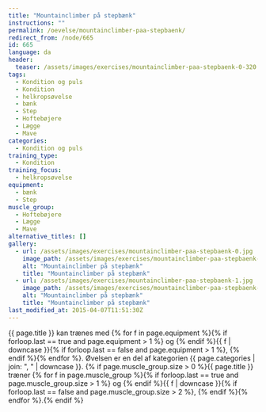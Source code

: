 ```yaml
---
title: "Mountainclimber på stepbænk"
instructions: ""
permalink: /oevelse/mountainclimber-paa-stepbaenk/
redirect_from: /node/665
id: 665
language: da
header:
  teaser: /assets/images/exercises/mountainclimber-paa-stepbaenk-0-320.jpg
tags:
  - Kondition og puls
  - Kondition
  - helkropsøvelse
  - bænk
  - Step
  - Hoftebøjere
  - Lægge
  - Mave
categories:
  - Kondition og puls
training_type:
  - Kondition
training_focus:
  - helkropsøvelse
equipment:
  - bænk
  - Step
muscle_group:
  - Hoftebøjere
  - Lægge
  - Mave
alternative_titles: []
gallery:
  - url: /assets/images/exercises/mountainclimber-paa-stepbaenk-0.jpg
    image_path: /assets/images/exercises/mountainclimber-paa-stepbaenk-0-320.jpg
    alt: "Mountainclimber på stepbænk"
    title: "Mountainclimber på stepbænk"
  - url: /assets/images/exercises/mountainclimber-paa-stepbaenk-1.jpg
    image_path: /assets/images/exercises/mountainclimber-paa-stepbaenk-1-320.jpg
    alt: "Mountainclimber på stepbænk"
    title: "Mountainclimber på stepbænk"
last_modified_at: 2015-04-07T11:51:30Z
---
```


{{ page.title }} kan trænes med {% for f in page.equipment %}{% if forloop.last == true and page.equipment > 1 %} og {% endif %}{{ f | downcase  }}{% if forloop.last == false and page.equipment > 1 %}, {% endif %}{% endfor %}. Øvelsen er en del af kategorien {{ page.categories | join: ", " | downcase }}. {% if page.muscle_group.size > 0 %}{{ page.title }} træner {% for f in page.muscle_group %}{% if forloop.last == true and page.muscle_group.size > 1 %} og {% endif %}{{ f | downcase }}{% if forloop.last == false and page.muscle_group.size > 2 %}, {% endif %}{% endfor %}.{% endif %}
